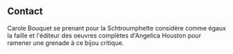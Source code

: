 ## Contact

Carole Bouquet se prenant pour la Schtroumphette considère comme égaux la faille et l'éditeur des oeuvres complètes d'Angelica Houston pour ramener une grenade à ce bijou critique.
